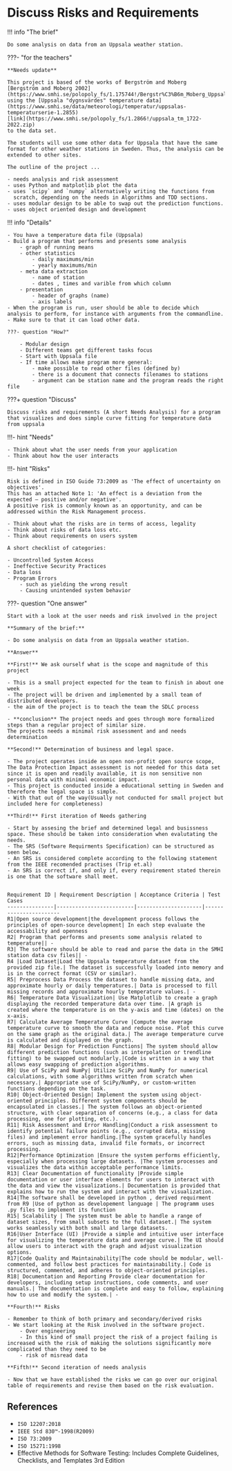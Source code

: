 # Discuss Risks and Requirements

!!! info "The brief"

    Do some analysis on data from an Uppsala weather station.

???- "for the teachers"

    **Needs update**

    This project is based of the works of Bergström and Moberg
    [Bergström and Moberg 2002](https://www.smhi.se/polopoly_fs/1.175744!/Bergstr%C3%B6m_Moberg_Uppsala.pdf),
    using the [Uppsala "dygnsvärdes" temperature data](https://www.smhi.se/data/meteorologi/temperatur/uppsalas-temperaturserie-1.2855)
    [link](https://www.smhi.se/polopoly_fs/1.2866!/uppsala_tm_1722-2022.zip)
    to the data set.

    The students will use some other data for Uppsala that have the same format for other weather stations in Sweden. Thus, the analysis can be extended to other sites.

    The outline of the project ...

    - needs analysis and risk assessment
    - uses Python and matplotlib plot the data
    - uses `scipy` and `numpy` alternatively writing the functions from
      scratch, depending on the needs in Algorithms and TDD sections.
    - uses modular design to be able to swap out the prediction functions.
    - uses object oriented design and development

!!! info "Details"

    - You have a temperature data file (Uppsala)
    - Build a program that performs and presents some analysis
        - graph of running means
        - other statistics
            - daily maximums/min
            - yearly maximums/min
        - meta data extraction
            - name of station
            - dates , times and varible from which column
        - presentation
            - header of graphs (name)
            - axis labels
    - When the program is run, user should be able to decide which analysis to perform, for instance with arguments from the commandline.
    - Make sure to that it can load other data.
    
    ???- question "How?"
    
        - Modular design
        - Different teams get different tasks focus
        - Start with Uppsala file
        - If time allows make program more general:
            - make possible to read other files (defined by)
            - there is a document that connects filenames to stations
            - argument can be station name and the program reads the right file


???+ question "Discuss"

    Discuss risks and requirements (A short Needs Analysis) for a program that visualizes and does simple curve fitting for temperature data from uppsala

!!!- hint "Needs"

    - Think about what the user needs from your application
    - Think about how the user interacts

!!!- hint "Risks"

    Risk is defined in ISO Guide 73:2009 as 'The effect of uncertainty on objectives'. 
    This has an attached Note 1: 'An effect is a deviation from the expected — positive and/or negative'.
    A positive risk is commonly known as an opportunity, and can be addressed within the Risk Management process.

    - Think about what the risks are in terms of access, legality
    - Think about risks of data loss etc.
    - Think about requirements on users system

    A short checklist of categories:

    - Uncontrolled System Access
    - Ineffective Security Practices
    - Data loss
    - Program Errors
        - such as yielding the wrong result
        - Causing unintended system behavior


???- question "One answer"

    Start with a look at the user needs and risk involved in the project

    **Summary of the brief:**
    
    - Do some analysis on data from an Uppsala weather station.

    **Answer**

    **First!** We ask ourself what is the scope and magnitude of this project
    
    - This is a small project expected for the team to finish in about one week
    - The project will be driven and implemented by a small team of distributed developers.
    - the aim of the project is to teach the team the SDLC process

    - **conclusion** The project needs and goes through more formalized steps than a regular project of similar size.
    The projects needs a minimal risk assessment and and needs determination

    **Second!** Determination of business and legal space.
    
    - The project operates inside an open non-profit open source scope, The Data Protection Impact assessment is not needed for this data set since it is open and readily available, it is non sensitive non personal data with minimal economic impact.
    - This project is conducted inside a educational setting in Sweden and therefore the legal space is simple.
    - With that out of the way(Usually not conducted for small project but included here for completeness)

    **Third!** First iteration of Needs gathering

    - Start by assesing the brief and determined legal and busissness space. These should be taken into consideration when evalutating the needs.
    - The SRS (Software Requirments Specification) can be structured as seen below.
    - An SRS is considered complete according to the following statement from the IEEE recomended practises (Trip et.al)
    - An SRS is correct if, and only if, every requirement stated therein is one that the software shall meet.


    Requirement ID | Requirement Description | Acceptance Criteria | Test Cases
    ---------------|-------------------------|---------------------|-----------------------
    R1|Open source development|the development process follows the principles of open-source development| In each step evaluate the accessability and openness
    R2| Program that performs and presents some analysis related to temperature|| -
    R3| The software should be able to read and parse the data in the SMHI station data csv files|| -
    R4 |Load Dataset|Load the Uppsala temperature dataset from the provided zip file.| The dataset is successfully loaded into memory and is in the correct format (CSV or similar).
    R5| Preprocess Data Process the dataset to handle missing data, and approximate hourly or daily temperatures.| Data is processed to fill missing records and approximate hourly temperature values.| -
    R6| Temperature Data Visualization| Use Matplotlib to create a graph displaying the recorded temperature data over time. |A graph is created where the temperature is on the y-axis and time (dates) on the x-axis.
    R7| Calculate Average Temperature Curve |Compute the average temperature curve to smooth the data and reduce noise. Plot this curve on the same graph as the original data.| The average temperature curve is calculated and displayed on the graph.
    R8| Modular Design for Prediction Functions| The system should allow different prediction functions (such as interpolation or trendline fitting) to be swapped out modularly.|Code is written in a way that allows easy swapping of prediction algorithms.
    R9| Use of SciPy and NumPy| Utilize SciPy and NumPy for numerical calculations, with some algorithms written from scratch when necessary.| Appropriate use of SciPy/NumPy, or custom-written functions depending on the task.
    R10| Object-Oriented Design| Implement the system using object-oriented principles. Different system components should be encapsulated in classes.| The system follows an object-oriented structure, with clear separation of concerns (e.g., a class for data processing, one for plotting, etc.).
    R11| Risk Assessment and Error Handling|Conduct a risk assessment to identify potential failure points (e.g., corrupted data, missing files) and implement error handling.|The system gracefully handles errors, such as missing data, invalid file formats, or incorrect processing.
    R12|Performance Optimization |Ensure the system performs efficiently, especially when processing large datasets. |The system processes and visualizes the data within acceptable performance limits.
    R13| Clear Documentation of functionality |Provide simple documentation or user interface elements for users to interact with the data and view the visualizations.| Documentation is provided that explains how to run the system and interact with the visualization.
    R14|The software shall be developed in python , derived requirment from R9 |Use of python as developement language | The programm uses .py files to implement its function
    R15| Scalability | The system must be able to handle a range of dataset sizes, from small subsets to the full dataset.| The system works seamlessly with both small and large datasets.
    R16|User Interface (UI) |Provide a simple and intuitive user interface for visualizing the temperature data and average curve.| The UI should allow users to interact with the graph and adjust visualization options.
    R17|Code Quality and Maintainability|The code should be modular, well-commented, and follow best practices for maintainability.| Code is structured, commented, and adheres to object-oriented principles.
    R18| Documentation and Reporting Provide clear documentation for developers, including setup instructions, code comments, and user manuals.| The documentation is complete and easy to follow, explaining how to use and modify the system.| -

    **Fourth!** Risks
    
    - Remember to think of both primary and secondary/derived risks
    - We start looking at the Risk involved in the software project.
        - Over engineering
        - In this kind of small project the risk of a project failing is increased with the risk of making the solutions significantly more complicated than they need to be
        - risk of misread data

    **Fifth!** Second iteration of needs analysis
    
    - Now that we have established the risks we can go over our original table of requirements and revise them based on the risk evaluation.

## References

- `ISO 12207:2018`
- `IEEE Std 830™-1998(R2009)`
- `ISO 73:2009`
- `ISO 15271:1998`
- Effective Methods for Software Testing: Includes Complete Guidelines,
  Checklists, and Templates 3rd Edition
